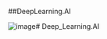 ##DeepLearning.AI

![image](https://github.com/user-attachments/assets/d46cc4f6-2aa0-418e-a56f-7b131bf2e02b)# Deep_Learning.AI
